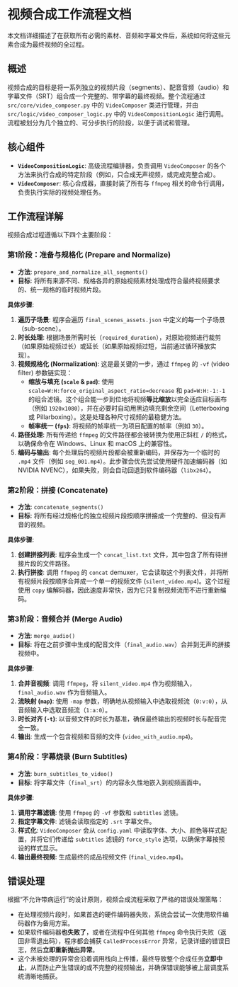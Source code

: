 # 视频合成工作流程文档

本文档详细描述了在获取所有必需的素材、音频和字幕文件后，系统如何将这些元素合成为最终视频的全过程。

## 概述

视频合成的目标是将一系列独立的视频片段（segments）、配音音频（audio）和字幕文件（SRT）组合成一个完整的、带字幕的最终视频。整个流程通过 `src/core/video_composer.py` 中的 `VideoComposer` 类进行管理，并由 `src/logic/video_composer_logic.py` 中的 `VideoCompositionLogic` 进行调用。流程被划分为几个独立的、可分步执行的阶段，以便于调试和管理。

## 核心组件

-   **`VideoCompositionLogic`**: 高级流程编排器，负责调用 `VideoComposer` 的各个方法来执行合成的特定阶段（例如，只合成无声视频，或完成完整合成）。
-   **`VideoComposer`**: 核心合成器，直接封装了所有与 `ffmpeg` 相关的命令行调用，负责执行实际的视频处理任务。

## 工作流程详解

视频合成过程遵循以下四个主要阶段：

### 第1阶段：准备与规格化 (Prepare and Normalize)

-   **方法**: `prepare_and_normalize_all_segments()`
-   **目标**: 将所有来源不同、规格各异的原始视频素材处理成符合最终视频要求的、统一规格的临时视频片段。

**具体步骤**:
1.  **遍历子场景**: 程序会遍历 `final_scenes_assets.json` 中定义的每一个子场景（sub-scene）。
2.  **时长处理**: 根据场景所需时长（`required_duration`），对原始视频进行裁剪（如果原始视频过长）或延长（如果原始视频过短，当前通过循环播放实现）。
3.  **视频规格化 (Normalization)**: 这是最关键的一步，通过 `ffmpeg` 的 `-vf` (video filter) 参数链实现：
    -   **缩放与填充 (`scale` & `pad`)**: 使用 `scale=W:H:force_original_aspect_ratio=decrease` 和 `pad=W:H:-1:-1` 的组合滤镜。这个组合能一步到位地将视频**等比缩放**以完全适应目标画布（例如 `1920x1080`），并在必要时自动用黑边填充剩余空间（Letterboxing 或 Pillarboxing）。这是处理各种尺寸视频的最稳健方法。
    -   **帧率统一 (`fps`)**: 将视频的帧率统一为项目配置的帧率（例如 `30`）。
4.  **路径处理**: 所有传递给 `ffmpeg` 的文件路径都会被转换为使用正斜杠 `/` 的格式，以确保命令在 Windows、Linux 和 macOS 上的兼容性。
5.  **编码与输出**: 每个处理后的视频片段都会被重新编码，并保存为一个临时的 `.mp4` 文件（例如 `seg_001.mp4`）。此步骤会优先尝试使用硬件加速编码器（如 NVIDIA NVENC），如果失败，则会自动回退到软件编码器（`libx264`）。

### 第2阶段：拼接 (Concatenate)

-   **方法**: `concatenate_segments()`
-   **目标**: 将所有经过规格化的独立视频片段按顺序拼接成一个完整的、但没有声音的视频。

**具体步骤**:
1.  **创建拼接列表**: 程序会生成一个 `concat_list.txt` 文件，其中包含了所有待拼接片段的文件路径。
2.  **执行拼接**: 调用 `ffmpeg` 的 `concat` demuxer，它会读取这个列表文件，并将所有视频片段按顺序合并成一个单一的视频文件 (`silent_video.mp4`)。这个过程使用 `copy` 编解码器，因此速度非常快，因为它只复制视频流而不进行重新编码。

### 第3阶段：音频合并 (Merge Audio)

-   **方法**: `merge_audio()`
-   **目标**: 将在之前步骤中生成的配音文件（`final_audio.wav`）合并到无声的拼接视频中。

**具体步骤**:
1.  **合并音视频**: 调用 `ffmpeg`，将 `silent_video.mp4` 作为视频输入，`final_audio.wav` 作为音频输入。
2.  **流映射 (`map`)**: 使用 `-map` 参数，明确地从视频输入中选取视频流（`0:v:0`），从音频输入中选取音频流（`1:a:0`）。
3.  **时长对齐 (`-t`)**: 以音频文件的时长为基准，确保最终输出的视频时长与配音完全一致。
4.  **输出**: 生成一个包含视频和音频的文件 (`video_with_audio.mp4`)。

### 第4阶段：字幕烧录 (Burn Subtitles)

-   **方法**: `burn_subtitles_to_video()`
-   **目标**: 将字幕文件（`final_srt`）的内容永久性地嵌入到视频画面中。

**具体步骤**:
1.  **调用字幕滤镜**: 使用 `ffmpeg` 的 `-vf` 参数和 `subtitles` 滤镜。
2.  **指定字幕文件**: 滤镜会读取指定的 `.srt` 字幕文件。
3.  **样式化**: `VideoComposer` 会从 `config.yaml` 中读取字体、大小、颜色等样式配置，并将它们传递给 `subtitles` 滤镜的 `force_style` 选项，以确保字幕按预设的样式显示。
4.  **输出最终视频**: 生成最终的成品视频文件 (`final_video.mp4`)。

## 错误处理

根据“不允许带病运行”的设计原则，视频合成流程采取了严格的错误处理策略：

-   在处理视频片段时，如果首选的硬件编码器失败，系统会尝试一次使用软件编码器作为备用方案。
-   如果软件编码器**也失败了**，或者在流程中任何其他 `ffmpeg` 命令执行失败（返回非零退出码），程序都会捕获 `CalledProcessError` 异常，记录详细的错误日志，然后**立即重新抛出异常**。
-   这个未被处理的异常会沿着调用栈向上传播，最终导致整个合成任务**立即中止**，从而防止产生错误的或不完整的视频输出，并确保错误能够被上层调度系统清晰地捕获。
